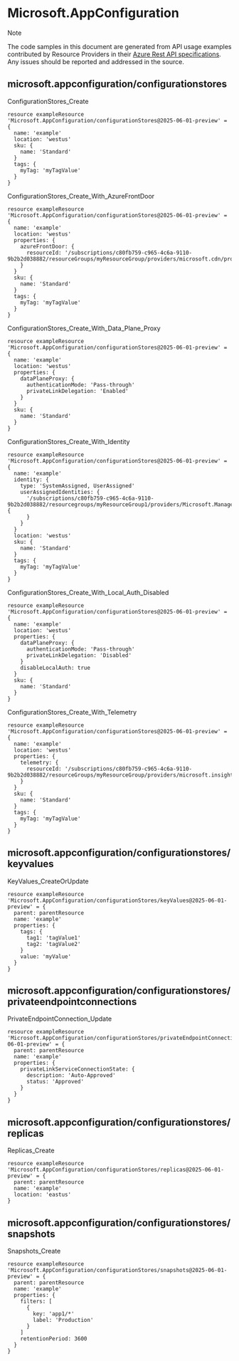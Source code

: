 # Microsoft.AppConfiguration
  
> [!NOTE]
> The code samples in this document are generated from API usage examples contributed by Resource Providers in their [Azure Rest API specifications](https://github.com/Azure/azure-rest-api-specs). Any issues should be reported and addressed in the source.


## microsoft.appconfiguration/configurationstores

ConfigurationStores_Create
```bicep
resource exampleResource 'Microsoft.AppConfiguration/configurationStores@2025-06-01-preview' = {
  name: 'example'
  location: 'westus'
  sku: {
    name: 'Standard'
  }
  tags: {
    myTag: 'myTagValue'
  }
}
```

ConfigurationStores_Create_With_AzureFrontDoor
```bicep
resource exampleResource 'Microsoft.AppConfiguration/configurationStores@2025-06-01-preview' = {
  name: 'example'
  location: 'westus'
  properties: {
    azureFrontDoor: {
      resourceId: '/subscriptions/c80fb759-c965-4c6a-9110-9b2b2d038882/resourceGroups/myResourceGroup/providers/microsoft.cdn/profiles/myAzureFrontDoorProfile'
    }
  }
  sku: {
    name: 'Standard'
  }
  tags: {
    myTag: 'myTagValue'
  }
}
```

ConfigurationStores_Create_With_Data_Plane_Proxy
```bicep
resource exampleResource 'Microsoft.AppConfiguration/configurationStores@2025-06-01-preview' = {
  name: 'example'
  location: 'westus'
  properties: {
    dataPlaneProxy: {
      authenticationMode: 'Pass-through'
      privateLinkDelegation: 'Enabled'
    }
  }
  sku: {
    name: 'Standard'
  }
}
```

ConfigurationStores_Create_With_Identity
```bicep
resource exampleResource 'Microsoft.AppConfiguration/configurationStores@2025-06-01-preview' = {
  name: 'example'
  identity: {
    type: 'SystemAssigned, UserAssigned'
    userAssignedIdentities: {
      '/subscriptions/c80fb759-c965-4c6a-9110-9b2b2d038882/resourcegroups/myResourceGroup1/providers/Microsoft.ManagedIdentity/userAssignedIdentities/identity2': {
      }
    }
  }
  location: 'westus'
  sku: {
    name: 'Standard'
  }
  tags: {
    myTag: 'myTagValue'
  }
}
```

ConfigurationStores_Create_With_Local_Auth_Disabled
```bicep
resource exampleResource 'Microsoft.AppConfiguration/configurationStores@2025-06-01-preview' = {
  name: 'example'
  location: 'westus'
  properties: {
    dataPlaneProxy: {
      authenticationMode: 'Pass-through'
      privateLinkDelegation: 'Disabled'
    }
    disableLocalAuth: true
  }
  sku: {
    name: 'Standard'
  }
}
```

ConfigurationStores_Create_With_Telemetry
```bicep
resource exampleResource 'Microsoft.AppConfiguration/configurationStores@2025-06-01-preview' = {
  name: 'example'
  location: 'westus'
  properties: {
    telemetry: {
      resourceId: '/subscriptions/c80fb759-c965-4c6a-9110-9b2b2d038882/resourceGroups/myResourceGroup/providers/microsoft.insights/components/appInsightsName'
    }
  }
  sku: {
    name: 'Standard'
  }
  tags: {
    myTag: 'myTagValue'
  }
}
```

## microsoft.appconfiguration/configurationstores/keyvalues

KeyValues_CreateOrUpdate
```bicep
resource exampleResource 'Microsoft.AppConfiguration/configurationStores/keyValues@2025-06-01-preview' = {
  parent: parentResource 
  name: 'example'
  properties: {
    tags: {
      tag1: 'tagValue1'
      tag2: 'tagValue2'
    }
    value: 'myValue'
  }
}
```

## microsoft.appconfiguration/configurationstores/privateendpointconnections

PrivateEndpointConnection_Update
```bicep
resource exampleResource 'Microsoft.AppConfiguration/configurationStores/privateEndpointConnections@2025-06-01-preview' = {
  parent: parentResource 
  name: 'example'
  properties: {
    privateLinkServiceConnectionState: {
      description: 'Auto-Approved'
      status: 'Approved'
    }
  }
}
```

## microsoft.appconfiguration/configurationstores/replicas

Replicas_Create
```bicep
resource exampleResource 'Microsoft.AppConfiguration/configurationStores/replicas@2025-06-01-preview' = {
  parent: parentResource 
  name: 'example'
  location: 'eastus'
}
```

## microsoft.appconfiguration/configurationstores/snapshots

Snapshots_Create
```bicep
resource exampleResource 'Microsoft.AppConfiguration/configurationStores/snapshots@2025-06-01-preview' = {
  parent: parentResource 
  name: 'example'
  properties: {
    filters: [
      {
        key: 'app1/*'
        label: 'Production'
      }
    ]
    retentionPeriod: 3600
  }
}
```
